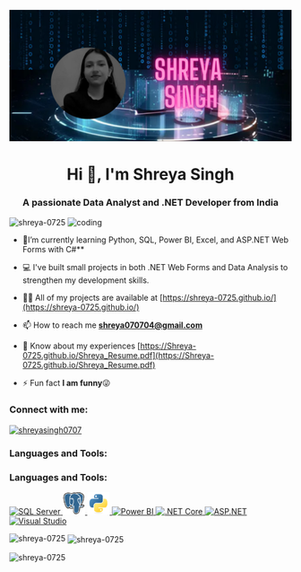 ![logo](https://github.com/Shreya-0725/Shreya-0725/blob/main/MY%20BANNER.png)
<h1 align="center">Hi 👋, I'm Shreya Singh</h1>
<h3 align="center">A passionate Data Analyst and .NET Developer from India</h3>

<img align="right" alt="coding" width="400" src="https://camo.githubusercontent.com/5bf0da46c5398f75e2ec953592c02afcf69379dcdb12a0c2922654a57b51fce2/68747470733a2f2f63646e2e6472696262626c652e636f6d2f75736572732f313336343032392f73637265656e73686f74732f31363039333236382f6d656469612f36386538326137666234393034363134613930363664366235343063313462322e676966">

<p align="left"> <img src="https://komarev.com/ghpvc/?username=shreya-0725&label=Profile%20views&color=0e75b6&style=flat" alt="shreya-0725" /> </p>

- 🌱I’m currently learning Python, SQL, Power BI, Excel, and ASP.NET Web Forms with C#**
- 💻 I've built small projects in both .NET Web Forms and Data Analysis to strengthen my development skills.

- 👨‍💻 All of my projects are available at [https://shreya-0725.github.io/](https://shreya-0725.github.io/)

- 📫 How to reach me **shreya070704@gmail.com**

- 📄 Know about my experiences [https://Shreya-0725.github.io/Shreya_Resume.pdf](https://Shreya-0725.github.io/Shreya_Resume.pdf)

- ⚡ Fun fact **I am funny**😜

<h3 align="left">Connect with me:</h3>
<p align="left">
<a href="https://linkedin.com/in/shreyasingh0707" target="blank"><img align="center" src="https://raw.githubusercontent.com/rahuldkjain/github-profile-readme-generator/master/src/images/icons/Social/linked-in-alt.svg" alt="shreyasingh0707" height="30" width="40" /></a>
</p>


<h3 align="left">Languages and Tools:</h3>
<p align="left"> 
  <!-- Data Tools -->
  <h3 align="left">Languages and Tools:</h3>
<p align="left">
  <!-- SQL Server -->
  <a href="https://www.microsoft.com/en-us/sql-server" target="_blank" rel="noreferrer">
    <img src="https://www.svgrepo.com/show/303229/microsoft-sql-server-logo.svg" alt="SQL Server" width="40" height="40"/>
  </a>

  <!-- PostgreSQL -->
  <a href="https://www.postgresql.org" target="_blank" rel="noreferrer">
    <img src="https://raw.githubusercontent.com/devicons/devicon/master/icons/postgresql/postgresql-original.svg" alt="PostgreSQL" width="40" height="40"/>
  </a>

  <!-- Python -->
  <a href="https://www.python.org" target="_blank" rel="noreferrer">
    <img src="https://raw.githubusercontent.com/devicons/devicon/master/icons/python/python-original.svg" alt="Python" width="40" height="40"/>
  </a>

  <!-- Power BI -->
  <a href="https://powerbi.microsoft.com/" target="_blank" rel="noreferrer">
    <img src="https://github.com/microsoft/PowerBI-Icons/raw/main/SVG/Power-BI.svg" alt="Power BI" width="40" height="40"/>
  </a>

  <!-- .NET Core -->
  <a href="https://dotnet.microsoft.com/" target="_blank" rel="noreferrer">
    <img src="https://upload.wikimedia.org/wikipedia/commons/e/ee/.NET_Core_Logo.svg" alt=".NET Core" width="40" height="40"/>
  </a>

  <!-- ASP.NET -->
  <a href="https://dotnet.microsoft.com/apps/aspnet" target="_blank" rel="noreferrer">
    <img src="https://upload.wikimedia.org/wikipedia/commons/2/2f/ASP.NET_logo.svg" alt="ASP.NET" width="40" height="40"/>
  </a>

  <!-- Visual Studio -->
  <a href="https://visualstudio.microsoft.com/" target="_blank" rel="noreferrer">
    <img src="https://cdn.worldvectorlogo.com/logos/visual-studio-code-1.svg" alt="Visual Studio" width="40" height="40"/>
  </a>
</p>


<p><img align="left" src="https://github-readme-stats.vercel.app/api/top-langs?username=shreya-0725&show_icons=true&locale=en&layout=compact" alt="shreya-0725" /></p>

<p>&nbsp;<img align="center" src="https://github-readme-stats.vercel.app/api?username=shreya-0725&show_icons=true&locale=en" alt="shreya-0725" /></p>

<p><img align="center" src="https://github-readme-streak-stats.herokuapp.com/?user=shreya-0725&" alt="shreya-0725" /></p>
